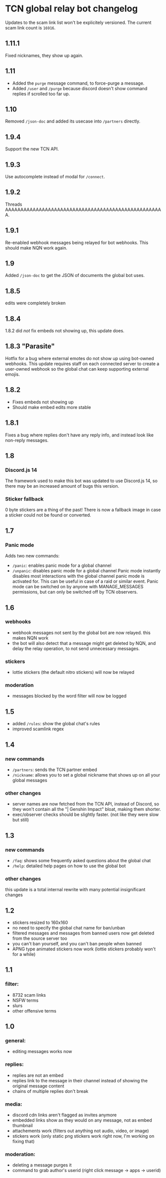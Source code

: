 # TCN global relay bot changelog

Updates to the scam link list won't be explicitely versioned. The current scam link count is `16916`.


## 1.11.1

Fixed nicknames, they show up again.


## 1.11

- Added the `purge` message command, to force-purge a message.
- Added `/user` and `/purge` because discord doesn't show command replies if scrolled too far up.


## 1.10

Removed `/json-doc` and added its usecase into `/partners` directly.


## 1.9.4

Support the new TCN API.


## 1.9.3

Use autocomplete instead of modal for `/connect`.


## 1.9.2

Threads AAAAAAAAAAAAAAAAAAAAAAAAAAAAAAAAAAAAAAAAAAAAAAAAAAAA.


## 1.9.1

Re-enabled webhook messages being relayed for bot webhooks. This should make NQN work again.


## 1.9

Added `/json-doc` to get the JSON of documents the global bot uses. 


## 1.8.5

edits were completely broken


## 1.8.4

1.8.2 did *not* fix embeds not showing up, this update does.


## 1.8.3 "Parasite"

Hotfix for a bug where external emotes do not show up using bot-owned webhooks.
This update requires staff on each connected server to create a user-owned webhook so the global chat can keep supporting external emojis.


## 1.8.2

- Fixes embeds not showing up
- Should make embed edits more stable


## 1.8.1

Fixes a bug where replies don't have any reply info, and instead look like non-reply messages.


## 1.8

### Discord.js 14
The framework used to make this bot was updated to use Discord.js 14, so there may be an increased amount of bugs this version.

### Sticker fallback
0 byte stickers are a thing of the past! There is now a fallback image in case a sticker could not be found or converted.


## 1.7

### Panic mode
Adds two new commands:
- `/panic`: enables panic mode for a global channel
- `/unpanic`: disables panic mode for a global channel
Panic mode instantly disables most interactions with the global channel panic mode is activated for. This can be useful in case of a raid or similar event.
Panic mode can be switched on by anyone with MANAGE_MESSAGES permissions, but can only be switched off by TCN observers.


## 1.6

### webhooks
- webhook messages not sent by the global bot are now relayed. this makes NQN work
- the bot will also detect that a message might get deleted by NQN, and delay the relay operation, to not send unnecessary messages.

### stickers
- lottie stickers (the default nitro stickers) will now be relayed

### moderation
- messages blocked by the word filter will now be logged


## 1.5

- added `/rules`: show the global chat's rules
- improved scamlink regex


## 1.4

### new commands
- `/partners`: sends the TCN partner embed
- `/nickname`: allows you to set a global nickname that shows up on all your global messages

### other changes
- server names are now fetched from the TCN API, instead of Discord, so they won't contain all the "| Genshin Impact" bloat, making them shorter.
- exec/observer checks should be slightly faster. (not like they were slow but still)


## 1.3

### new commands
- `/faq`: shows some frequently asked questions about the global chat
- `/help`: detailed help pages on how to use the global bot

### other changes
this update is a total internal rewrite with many potential insignificant changes


## 1.2
- stickers resized to 160x160
- no need to specify the global chat name for ban/unban
- filtered messages and messages from banned users now get deleted from the source server too
- you can't ban yourself, and you can't ban people when banned
- APNG type animated stickers now work (lottie stickers probably won't for a while)


## 1.1

### filter:
- 8732 scam links
- NSFW terms
- slurs
- other offensive terms


## 1.0

### general:
- editing messages works now

### replies:
- replies are not an embed
- replies link to the message in their channel instead of showing the original message content
- chains of multiple replies don't break

### media:
- discord cdn links aren't flagged as invites anymore
- embedded links show as they would on any message, not as embed thumbnail
- attachements work (filters out anything not audio, video, or image)
- stickers work (only static png stickers work right now, I'm working on fixing that)

### moderation:
- deleting a message purges it
- command to grab author's userid (right click message → apps → userid)
